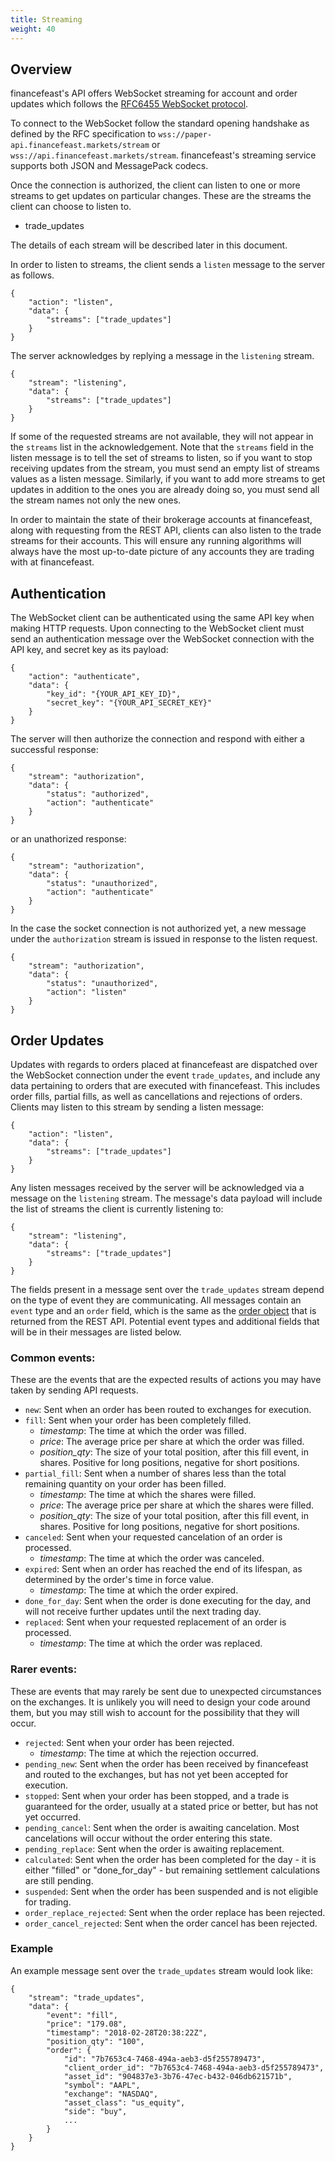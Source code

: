 ```yaml
---
title: Streaming
weight: 40
---
```


## Overview
financefeast's API offers WebSocket streaming for account and order updates which follows the [RFC6455 WebSocket protocol](https://tools.ietf.org/html/rfc6455).

To connect to the WebSocket follow the standard opening handshake as defined by the RFC specification to `wss://paper-api.financefeast.markets/stream` or `wss://api.financefeast.markets/stream`. financefeast's streaming service supports both JSON and MessagePack codecs.

Once the connection is authorized, the client can listen to one or more streams
to get updates on particular changes.  These are the streams the client can
choose to listen to.

- trade_updates

The details of each stream will be described later in this document.

In order to listen to streams, the client sends a `listen` message
to the server as follows.
```
{
    "action": "listen",
    "data": {
        "streams": ["trade_updates"]
    }
}
```

The server acknowledges by replying a message in the `listening` stream.

```
{
    "stream": "listening",
    "data": {
        "streams": ["trade_updates"]
    }
}
```

If some of the requested streams are not available, they will not appear
in the `streams` list in the acknowledgement.
Note that the `streams` field in the listen message is to tell
the set of streams to listen, so if you want to stop receiving
updates from the stream, you must send an empty list of streams
values as a listen message.  Similarly, if you want to add more
streams to get updates in addition to the ones you are already
doing so, you must send all the stream names not only the new
ones.

In order to maintain the state of their brokerage accounts at financefeast, along with requesting from the REST API, clients can also
listen to the trade streams for their accounts. This will ensure any running algorithms will always have the most up-to-date
picture of any accounts they are trading with at financefeast.

## Authentication
The WebSocket client can be authenticated using the same API key when making HTTP requests. Upon connecting to the WebSocket
client must send an authentication message over the WebSocket connection with the API key, and secret key as its payload:
```
{
    "action": "authenticate",
    "data": {
        "key_id": "{YOUR_API_KEY_ID}",
        "secret_key": "{YOUR_API_SECRET_KEY}"
    }
}
```

The server will then authorize the connection and respond with either a successful response:

```
{
    "stream": "authorization",
    "data": {
        "status": "authorized",
        "action": "authenticate"
    }
}
```

or an unathorized response:

```
{
    "stream": "authorization",
    "data": {
        "status": "unauthorized",
        "action": "authenticate"
    }
}
```

In the case the socket connection is not authorized yet, a new message under
the `authorization` stream is issued in response to the listen request.

```
{
    "stream": "authorization",
    "data": {
        "status": "unauthorized",
        "action": "listen"
    }
}
```

## Order Updates
Updates with regards to orders placed at financefeast are dispatched over the WebSocket connection under the event `trade_updates`, and include
any data pertaining to orders that are executed with financefeast. This includes order fills, partial fills, as well as cancellations and
rejections of orders. Clients may listen to this stream by sending a listen message:

```
{
    "action": "listen",
    "data": {
        "streams": ["trade_updates"]
    }
}
```

Any listen messages received by the server will be acknowledged via a message on the `listening` stream. The message's
data payload will include the list of streams the client is currently listening to:

```
{
    "stream": "listening",
    "data": {
        "streams": ["trade_updates"]
    }
}
```

The fields present in a message sent over the `trade_updates` stream depend on the type of event they are communicating. All messages
contain an `event` type and an `order` field, which is the same as the [order object](https://docs.financefeast.markets/api-documentation/api-v2/orders/#properties) that is returned from the REST API.
Potential event types and additional fields that will be in their messages are listed below.

### Common events:
These are the events that are the expected results of actions you may have taken by sending API requests.

- `new`: Sent when an order has been routed to exchanges for execution.
- `fill`: Sent when your order has been completely filled.
    - *timestamp*: The time at which the order was filled.
    - *price*: The average price per share at which the order was filled.
    - *position_qty*: The size of your total position, after this fill event, in shares. Positive for long positions, negative for short positions.
- `partial_fill`: Sent when a number of shares less than the total remaining quantity on your order has been filled.
    - *timestamp*: The time at which the shares were filled.
    - *price*: The average price per share at which the shares were filled.
    - *position_qty*: The size of your total position, after this fill event, in shares. Positive for long positions, negative for short positions.
- `canceled`: Sent when your requested cancelation of an order is processed.
    - *timestamp*: The time at which the order was canceled.
- `expired`: Sent when an order has reached the end of its lifespan, as determined by the order's time in force value.
    - *timestamp*: The time at which the order expired.
- `done_for_day`: Sent when the order is done executing for the day, and will not receive further updates until the next trading day.
- `replaced`: Sent when your requested replacement of an order is processed.
    - *timestamp*: The time at which the order was replaced.

### Rarer events:
These are events that may rarely be sent due to unexpected circumstances on the exchanges. It is unlikely you will need to design your
code around them, but you may still wish to account for the possibility that they will occur.

- `rejected`: Sent when your order has been rejected.
    - *timestamp*: The time at which the rejection occurred.
- `pending_new`: Sent when the order has been received by financefeast and routed to the exchanges, but has not yet been accepted for execution.
- `stopped`: Sent when your order has been stopped, and a trade is guaranteed for the order, usually at a stated price or better, but has not yet occurred.
- `pending_cancel`: Sent when the order is awaiting cancelation. Most cancelations will occur without the order entering this state.
- `pending_replace`: Sent when the order is awaiting replacement.
- `calculated`: Sent when the order has been completed for the day - it is either "filled" or "done_for_day" - but remaining settlement calculations are still pending.
- `suspended`: Sent when the order has been suspended and is not eligible for trading.
- `order_replace_rejected`: Sent when the order replace has been rejected.
- `order_cancel_rejected`: Sent when the order cancel has been rejected.

### Example
An example message sent over the `trade_updates` stream would look like:
```
{
    "stream": "trade_updates",
    "data": {
        "event": "fill",
        "price": "179.08",
        "timestamp": "2018-02-28T20:38:22Z",
        "position_qty": "100",
        "order": {
            "id": "7b7653c4-7468-494a-aeb3-d5f255789473",
            "client_order_id": "7b7653c4-7468-494a-aeb3-d5f255789473",
            "asset_id": "904837e3-3b76-47ec-b432-046db621571b",
            "symbol": "AAPL",
            "exchange": "NASDAQ",
            "asset_class": "us_equity",
            "side": "buy",
            ...
        }
    }
}
```
